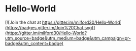 # Hello-World

[![Join the chat at https://gitter.im/milford30/Hello-World](https://badges.gitter.im/Join%20Chat.svg)](https://gitter.im/milford30/Hello-World?utm_source=badge&utm_medium=badge&utm_campaign=pr-badge&utm_content=badge)
